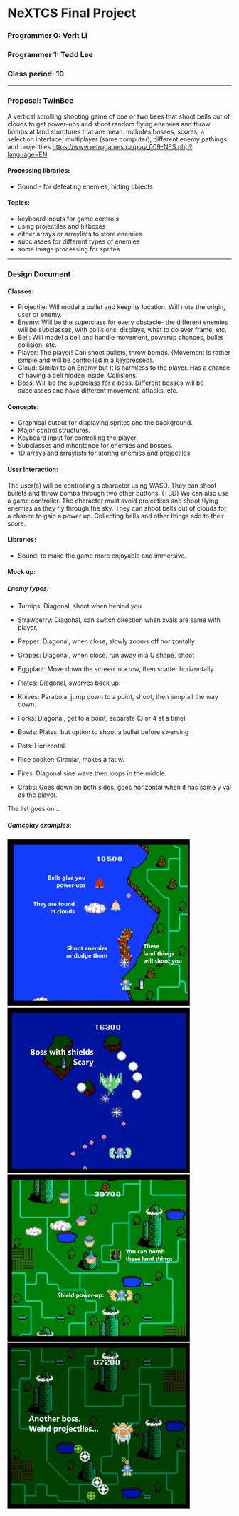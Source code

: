 # NeXTCS Final Project
### Programmer 0: Verit Li
### Programmer 1: Tedd Lee
### Class period: 10
---
### Proposal: TwinBee

A vertical scrolling shooting game of one or two bees that shoot bells out of clouds to get power-ups and shoot random flying enemies and throw bombs at land sturctures that are mean. Includes bosses, scores, a selection interface, multiplayer (same computer), different enemy pathings and projectiles
https://www.retrogames.cz/play_009-NES.php?language=EN
#### Processing libraries: 
- Sound - for defeating enemies, hitting objects
#### Topics: 
- keyboard inputs for game controls
- using projectiles and hitboxes
- either arrays or arraylists to store enemies
- subclasses for different types of enemies
- some image processing for sprites
---
### Design Document
#### Classes:
- Projectile: Will model a bullet and keep its location. Will note the origin, user or enemy.
- Enemy: Will be the superclass for every obstacle- the different enemies will be subclasses, with collisions, displays, what to do ever frame, etc.
- Bell: Will model a bell and handle movement, powerup chances, bullet collision, etc.
- Player: The player! Can shoot bullets, throw bombs. (Movement is rather simple and will be controlled in a keypressed). 
- Cloud: Similar to an Enemy but it is harmless to the player. Has a chance of having a bell hidden inside. Collisions.
- Boss: Will be the superclass for a boss. Different bosses will be subclasses and have different movement, attacks, etc.

#### Concepts:
- Graphical output for displaying sprites and the background.
- Major control structures.
- Keyboard input for controlling the player.
- Subclasses and inheritance for enemies and bosses.
- 1D arrays and arraylists for storing enemies and projectiles.

#### User Interaction:
The user(s) will be controlling a character using WASD. They can shoot bullets and throw bombs through two other buttons. (TBD) We can also use a game controller. The character must avoid projectiles and shoot flying enemies as they fly through the sky. They can shoot bells out of clouds for a chance to gain a power up. Collecting bells and other things add to their score.

#### Libraries:
- Sound: to make the game more enjoyable and immersive.

#### Mock up:
##### Enemy types:
- Turnips: Diagonal, shoot when behind you
- Strawberry: Diagonal, can switch direction when xvals are same with player.
- Pepper: Diagonal, when close, slowly zooms off horizontally
- Grapes: Diagonal, when close, run away in a U shape, shoot
- Eggplant: Move down the screen in a row, then scatter horizontally

- Plates: Diagonal, swerves back up.
- Knives: Parabola, jump down to a point, shoot, then jump all the way down.
- Forks: Diagonal, get to a point, separate (3 or 4 at a time)
- Bowls: Plates, but option to shoot a bullet before swerving 
- Pots: Horizontal.
- Rice cooker: Circular, makes a fat w.

- Fires: Diagonal sine wave then loops in the middle.
- Crabs: Goes down on both sides, goes horizontal when it has same y val as the player.

The list goes on...

##### Gameplay examples:
![image](g47276.png)
![image](g47296.png)
![image](g47284.png)
![image](g47290.png)
